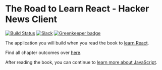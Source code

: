 # The Road to Learn React - Hacker News Client

[![Build Status](https://travis-ci.org/the-road-to-learn-react/hackernews-client.svg?branch=master)](https://travis-ci.org/the-road-to-learn-react/hackernews-client) [![Slack](https://slack-the-road-to-learn-react.wieruch.com/badge.svg)](https://slack-the-road-to-learn-react.wieruch.com/) [![Greenkeeper badge](https://badges.greenkeeper.io/the-road-to-learn-react/hackernews-client.svg)](https://greenkeeper.io/)

The application you will build when you read the book to [learn React](https://www.robinwieruch.de/the-road-to-learn-react/).

Find all chapter outcomes over [here](https://github.com/the-road-to-learn-react/hackernews-client).

After reading the book, you can continue to [learn more about JavaScript](https://roadtoreact.com).